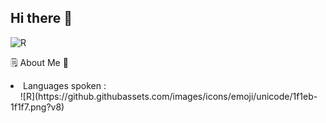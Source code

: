 ## Hi there 👋

![R](https://github.com/0x074b/0x074b/assets/83349783/fcb84070-4e1a-4897-8f6e-169b6b98febe)  

🗒️ About Me 💬
<li>Languages spoken :</li>
&nbsp;&nbsp;&nbsp;&nbsp;![R](https://github.githubassets.com/images/icons/emoji/unicode/1f1eb-1f1f7.png?v8)
<!--
- 🔭 I’m currently working on ...
- 🌱 I’m currently learning ...
- 👯 I’m looking to collaborate on ...
- 🤔 I’m looking for help with ...
- 💬 Ask me about ...
- 📫 How to reach me: ...
- 😄 Pronouns: ...
- ⚡ Fun fact: ...
-->
